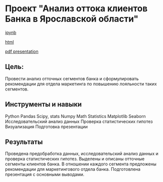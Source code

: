 # Проект "Анализ оттока клиентов Банка в Ярославской области"
[ipynb](https://github.com/daoreshina/DA-portfolio/blob/main/banks/banki_report.ipynb)

[html](https://github.com/daoreshina/DA-portfolio/blob/main/banks/banki_report_html.html)

[pdf presentation](https://github.com/daoreshina/DA-portfolio/blob/main/banks/banki_pres.pdf)

##

## Цель: 
Провести анализ отточных сегментов банка и сформулировать рекомендации для отдела маркетинга по повышению лояльности таких сегментов.

##

## Инструменты и навыки
Python
Pandas
Scipy, stats
Numpy 
Math 
Statistics
Matplotlib
Seaborn
Исследовательский анализ данных
Проверка статистических гипотез
Визуализация
Подготовка презентации

## 
## Результаты
Проведена предобработка данных, исследовательский анализ данных и проверка статистических гипотез.
Выделены и описаны отточные сегменты клиентов банка. В отношении каждого сегмента предложены рекомендации для маркетингового отдела банка.
Подготовлена презентация с основными выводами.
